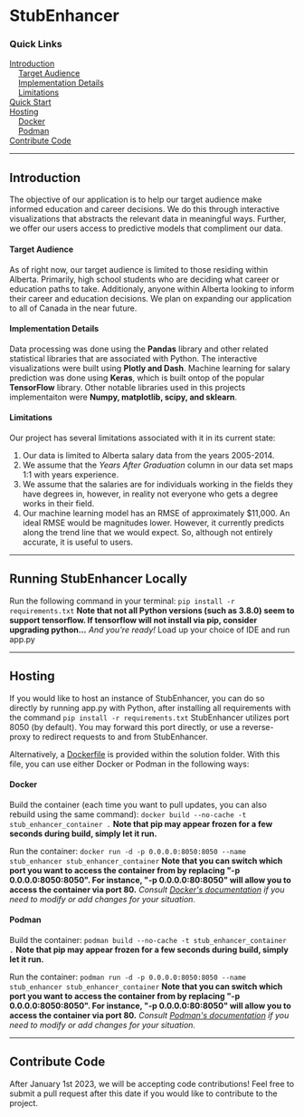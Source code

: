 # StubEnhancer
### Quick Links
[Introduction](#Introduction)  
&nbsp;&nbsp;&nbsp;&nbsp;[Target Audience](#Target-Audience)  
&nbsp;&nbsp;&nbsp;&nbsp;[Implementation Details](#Implementation-Details)  
&nbsp;&nbsp;&nbsp;&nbsp;[Limitations](#Limitations)  
[Quick Start](#Running-StubEnhancer-Locally)  
[Hosting](#Hosting)  
&nbsp;&nbsp;&nbsp;&nbsp;[Docker](#Docker)  
&nbsp;&nbsp;&nbsp;&nbsp;[Podman](#Podman)  
[Contribute Code](#Contribute-Code)

------
## Introduction

The objective of our application is to help our target audience make informed education and career decisions. We do this through interactive visualizations
that abstracts the relevant data in meaningful ways. Further, we offer our users access to predictive models that compliment our data.

#### Target Audience
As of right now, our target audience is limited to those residing within Alberta. Primarily, high school students who are deciding what career or education
paths to take. Additionaly, anyone within Alberta looking to inform their career and education decisions. We plan on expanding our application to all of 
Canada in the near future.

#### Implementation Details
Data processing was done using the **Pandas** library and other related statistical libraries that are associated with Python. The interactive visualizations were
built using **Plotly and Dash**. Machine learning for salary prediction was done using **Keras**, which is built ontop of the popular **TensorFlow** library. Other notable libraries used in this projects implementaiton were **Numpy, matplotlib, scipy, and sklearn**.

#### Limitations
Our project has several limitations associated with it in its current state:
1. Our data is limited to Alberta salary data from the years 2005-2014.
2. We assume that the *Years After Graduation* column in our data set maps 1:1 with years experience.
3. We assume that the salaries are for individuals working in the fields they have degrees in, however, in reality not everyone who gets a degree works in their field.
4. Our machine learning model has an RMSE of approximately $11,000. An ideal RMSE would be magnitudes lower. However, it currently predicts along the trend line that we would expect. So, although not entirely accurate, it is useful to users.

------
## Running StubEnhancer Locally

Run the following command in your terminal: ```pip install -r requirements.txt```
**Note that not all Python versions (such as 3.8.0) seem to support tensorflow. If tensorflow will not install via pip, consider upgrading python...**
*And you're ready!* Load up your choice of IDE and run app.py

------
## Hosting

If you would like to host an instance of StubEnhancer, you can do so directly by running app.py with Python, after installing all requirements with the command ```pip install -r requirements.txt```
StubEnhancer utilizes port 8050 (by default). You may forward this port directly, or use a reverse-proxy to redirect requests to and from StubEnhancer.

Alternatively, a [Dockerfile](/Dockerfile) is provided within the solution folder. With this file, you can use either Docker or Podman in the following ways:

#### Docker
Build the container (each time you want to pull updates, you can also rebuild using the same command):
```docker build --no-cache -t stub_enhancer_container .```
**Note that pip may appear frozen for a few seconds during build, simply let it run.**

Run the container:
```docker run -d -p 0.0.0.0:8050:8050 --name stub_enhancer stub_enhancer_container```
**Note that you can switch which port you want to access the container from by replacing "-p 0.0.0.0:8050:8050". For instance, "-p 0.0.0.0:80:8050" will allow you to access the container via port 80.**
*Consult [Docker's documentation](https://docs.docker.com/engine/reference/run/) if you need to modify or add changes for your situation.*

#### Podman
Build the container:
```podman build --no-cache -t stub_enhancer_container .```
**Note that pip may appear frozen for a few seconds during build, simply let it run.**

Run the container:
```podman run -d -p 0.0.0.0:8050:8050 --name stub_enhancer stub_enhancer_container```
**Note that you can switch which port you want to access the container from by replacing "-p 0.0.0.0:8050:8050". For instance, "-p 0.0.0.0:80:8050" will allow you to access the container via port 80.**
*Consult [Podman's documentation](https://docs.podman.io/en/latest/markdown/podman-run.1.html) if you need to modify or add changes for your situation.*

------
## Contribute Code
After January 1st 2023, we will be accepting code contributions! Feel free to submit a pull request after this date if you would like to contribute to the project.
